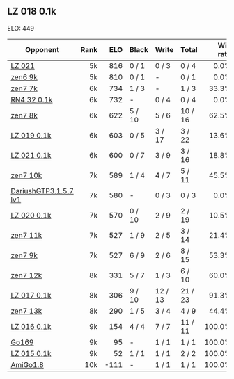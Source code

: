 ## LZ 018 0.1k ##

ELO: 449

Opponent | Rank | ELO | Black | Write | Total | Win rate
---------|-----:|----:|-------|-------|-------|-------:
[LZ 021](LZ%20021.md) | 5k | 816 | 0 / 1 | 0 / 3 | 0 / 4 | 0.0%
[zen6 9k](zen6%209k.md) | 5k | 810 | 0 / 1 | - | 0 / 1 | 0.0%
[zen7 7k](zen7%207k.md) | 6k | 734 | 1 / 3 | - | 1 / 3 | 33.3%
[RN4.32 0.1k](RN4.32%200.1k.md) | 6k | 732 | - | 0 / 4 | 0 / 4 | 0.0%
[zen7 8k](zen7%208k.md) | 6k | 622 | 5 / 10 | 5 / 6 | 10 / 16 | 62.5%
[LZ 019 0.1k](LZ%20019%200.1k.md) | 6k | 603 | 0 / 5 | 3 / 17 | 3 / 22 | 13.6%
[LZ 021 0.1k](LZ%20021%200.1k.md) | 6k | 600 | 0 / 7 | 3 / 9 | 3 / 16 | 18.8%
[zen7 10k](zen7%2010k.md) | 7k | 589 | 1 / 4 | 4 / 7 | 5 / 11 | 45.5%
[DariushGTP3.1.5.7 lv1](DariushGTP3.1.5.7%20lv1.md) | 7k | 580 | - | 0 / 3 | 0 / 3 | 0.0%
[LZ 020 0.1k](LZ%20020%200.1k.md) | 7k | 570 | 0 / 10 | 2 / 9 | 2 / 19 | 10.5%
[zen7 11k](zen7%2011k.md) | 7k | 527 | 1 / 9 | 2 / 5 | 3 / 14 | 21.4%
[zen7 9k](zen7%209k.md) | 7k | 527 | 6 / 9 | 2 / 6 | 8 / 15 | 53.3%
[zen7 12k](zen7%2012k.md) | 8k | 331 | 5 / 7 | 1 / 3 | 6 / 10 | 60.0%
[LZ 017 0.1k](LZ%20017%200.1k.md) | 8k | 306 | 9 / 10 | 12 / 13 | 21 / 23 | 91.3%
[zen7 13k](zen7%2013k.md) | 8k | 290 | 1 / 5 | 3 / 4 | 4 / 9 | 44.4%
[LZ 016 0.1k](LZ%20016%200.1k.md) | 9k | 154 | 4 / 4 | 7 / 7 | 11 / 11 | 100.0%
[Go169](Go169.md) | 9k | 95 | - | 1 / 1 | 1 / 1 | 100.0%
[LZ 015 0.1k](LZ%20015%200.1k.md) | 9k | 52 | 1 / 1 | 1 / 1 | 2 / 2 | 100.0%
[AmiGo1.8](AmiGo1.8.md) | 10k | -111 | - | 1 / 1 | 1 / 1 | 100.0%
